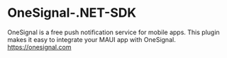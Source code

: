 # OneSignal-.NET-SDK
OneSignal is a free push notification service for mobile apps. This plugin makes it easy to integrate your MAUI app with OneSignal. https://onesignal.com
